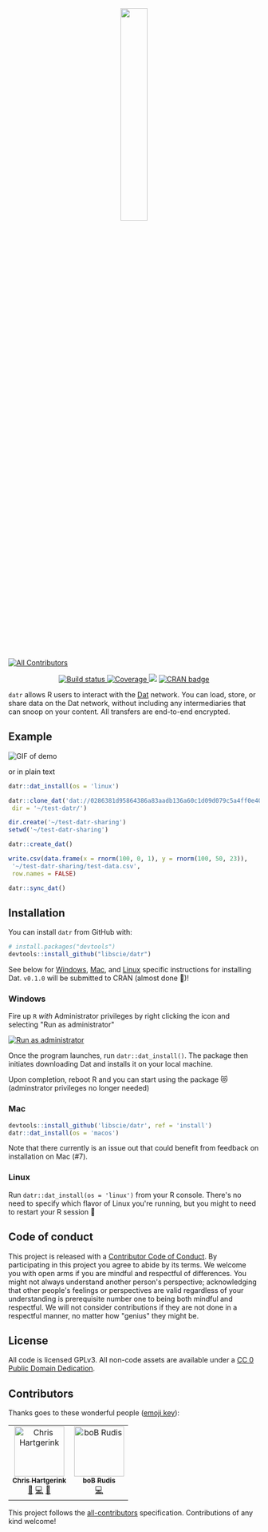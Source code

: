 <div align="center"><img src="https://raw.githubusercontent.com/libscie/datr/master/assets/datr-data-logo.svg.png" width="33%" /></div>

[![All Contributors](https://img.shields.io/badge/all_contributors-2-orange.svg?style=flat-square)](#contributors)

<p align="center">
  <!-- Stability -->
  <a href="https://travis-ci.org/libscie/datr">
    <img src="https://travis-ci.org/libscie/datr.svg?branch=master"
      alt="Build status" />
  </a>
  <a href="https://codecov.io/github/libscie/datr?branch=master">
    <img src="https://codecov.io/gh/libscie/datr/branch/master/graph/badge.svg"
      alt="Coverage" />
  </a>
  <!-- Made with <3 -->
  <a>
    <img src="https://img.shields.io/badge/made_with-🍪-e6e6e6.svg" />
  </a>
  <a href='https://cran.r-project.org/package=datr'>
    <img src='https://www.r-pkg.org/badges/version/datr' alt='CRAN badge'/>
  </a>
</p>

`datr` allows R users to interact with the [Dat](https://datproject.org) network. You can load, store, or share data on the Dat network, without including any intermediaries that can snoop on your content. All transfers are end-to-end encrypted.

## Example

![GIF of demo](https://raw.githubusercontent.com/libscie/datr/master/assets/demo.gif)

or in plain text

```R
datr::dat_install(os = 'linux')

datr::clone_dat('dat://0286381d95864386a83aadb136a60c1d09d079c5a4ff0e403fa126644ba4c6ab',
 dir = '~/test-datr/')

dir.create('~/test-datr-sharing')
setwd('~/test-datr-sharing')

datr::create_dat()

write.csv(data.frame(x = rnorm(100, 0, 1), y = rnorm(100, 50, 23)),
 '~/test-datr-sharing/test-data.csv',
 row.names = FALSE)

datr::sync_dat()
```



## Installation

You can install `datr` from GitHub with:

``` r
# install.packages("devtools")
devtools::install_github("libscie/datr")
```

See below for [Windows](#windows), [Mac](#mac), and [Linux](#linux) specific instructions for installing Dat. `v0.1.0` will be submitted to CRAN (almost done 🏁)!

### Windows

Fire up `R` *with* Administrator privileges by right clicking the icon and selecting "Run as administrator"

[![Run as administrator](https://raw.githubusercontent.com/libscie/datr/master/assets/run-as-admin.png)](https://winaero.com/blog/how-to-run-an-app-as-administrator-in-windows-10/)

Once the program launches, run `datr::dat_install()`. The package then initiates downloading Dat and installs it on your local machine. 

Upon completion, reboot R and you can start using the package 😻 (adminstrator privileges no longer needed)

### Mac

```R
devtools::install_github('libscie/datr', ref = 'install')
datr::dat_install(os = 'macos')
```

Note that there currently is an issue out that could benefit from feedback on installation on Mac (#7).

### Linux

Run `datr::dat_install(os = 'linux')` from your R console. There's no need to specify which flavor of Linux you're running, but you might to need to restart your R session 🙋

## Code of conduct

This project is released with a [Contributor Code of Conduct](CODE_OF_CONDUCT.md). By participating in this project you agree to abide by its terms. We welcome you with open arms if you are mindful and respectful of differences. You might not always understand another person's perspective; acknowledging that other people's feelings or perspectives are valid regardless of your understanding is prerequisite number one to being both mindful and respectful. We will not consider contributions if they are not done in a respectful manner, no matter how "genius" they might be.

## License

All code is licensed GPLv3. All non-code assets are available under a [CC 0 Public Domain Dedication](https://creativecommons.org/publicdomain/zero/1.0/legalcode).

## Contributors

Thanks goes to these wonderful people ([emoji key](https://allcontributors.org/docs/en/emoji-key)):

<!-- ALL-CONTRIBUTORS-LIST:START - Do not remove or modify this section -->
<!-- prettier-ignore -->
<table><tr><td align="center"><a href="https://chjh.nl"><img src="https://avatars0.githubusercontent.com/u/2946344?v=4" width="100px;" alt="Chris Hartgerink"/><br /><sub><b>Chris Hartgerink</b></sub></a><br /><a href="#maintenance-chartgerink" title="Maintenance">🚧</a> <a href="https://github.com/libscie/datr/commits?author=chartgerink" title="Code">💻</a> <a href="#design-chartgerink" title="Design">🎨</a></td><td align="center"><a href="http://rud.is/b"><img src="https://avatars2.githubusercontent.com/u/509878?v=4" width="100px;" alt="boB Rudis"/><br /><sub><b>boB Rudis</b></sub></a><br /><a href="https://github.com/libscie/datr/commits?author=hrbrmstr" title="Code">💻</a></td></tr></table>

<!-- ALL-CONTRIBUTORS-LIST:END -->

This project follows the [all-contributors](https://github.com/all-contributors/all-contributors) specification. Contributions of any kind welcome!
